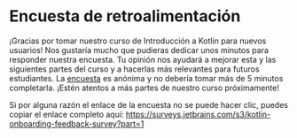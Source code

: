 # Encuesta de retroalimentación

¡Gracias por tomar nuestro curso de Introducción a Kotlin para nuevos usuarios!
Nos gustaría mucho que pudieras dedicar unos minutos para responder nuestra encuesta.
Tu opinión nos ayudará a mejorar esta y las siguientes partes del curso y a hacerlas más relevantes para futuros estudiantes.
La [encuesta](https://surveys.jetbrains.com/s3/kotlin-onboarding-feedback-survey?part=1) es anónima y no debería tomar más de 5 minutos completarla.
¡Estén atentos a más partes de nuestro curso próximamente!

<div class="hint" title="El enlace no se puede hacer clic">

Si por alguna razón el enlace de la encuesta no se puede hacer clic, puedes copiar el enlace completo aquí:
https://surveys.jetbrains.com/s3/kotlin-onboarding-feedback-survey?part=1

</div>